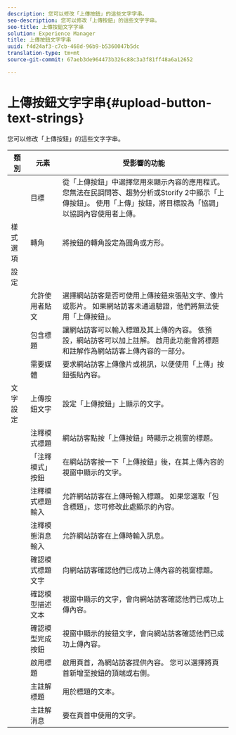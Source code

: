 ```yaml
---
description: 您可以修改「上傳按鈕」的這些文字字串。
seo-description: 您可以修改「上傳按鈕」的這些文字字串。
seo-title: 上傳按鈕文字字串
solution: Experience Manager
title: 上傳按鈕文字字串
uuid: f4d24af3-c7cb-468d-96b9-b5360047b5dc
translation-type: tm+mt
source-git-commit: 67aeb3de964473b326c88c3a3f81ff48a6a12652

---
```



# 上傳按鈕文字字串{#upload-button-text-strings}

您可以修改「上傳按鈕」的這些文字字串。



| 類別 | 元素 | 受影響的功能 |
|---|---|---|
|  | 目標 |  從「上傳按鈕」中選擇您用來顯示內容的應用程式。 您無法在民調問答、趨勢分析或Storify 2中顯示「上傳按鈕」。 使用「上傳」按鈕，將目標設為「協調」以協調內容使用者上傳。 |
| 樣式選項 | 轉角 |  將按鈕的轉角設定為圓角或方形。 |
| 設定 |  |  |
|  | 允許使用者貼文 | 選擇網站訪客是否可使用上傳按鈕來張貼文字、像片或影片。 如果網站訪客未通過驗證，他們將無法使用「上傳按鈕」。 |
|  | 包含標題 | 讓網站訪客可以輸入標題及其上傳的內容。 依預設，網站訪客可以加上註解。 啟用此功能會將標題和註解作為網站訪客上傳內容的一部分。 |
|  | 需要媒體 | 要求網站訪客上傳像片或視訊，以便使用「上傳」按鈕張貼內容。 |
| 文字設定 | 上傳按鈕文字 | 設定「上傳按鈕」上顯示的文字。 |
|  | 注釋模式標題 | 網站訪客點按「上傳按鈕」時顯示之視窗的標題。 |
|  | 「注釋模式」按鈕 | 在網站訪客按一下「上傳按鈕」後，在其上傳內容的視窗中顯示的文字。 |
|  | 注釋模式標題輸入 | 允許網站訪客在上傳時輸入標題。 如果您選取「包含標題」，您可修改此處顯示的內容。 |
|  | 注釋模態消息輸入 | 允許網站訪客在上傳時輸入訊息。 |
|  | 確認模式標題文字 | 向網站訪客確認他們已成功上傳內容的視窗標題。 |
|  | 確認模型描述文本 | 視窗中顯示的文字，會向網站訪客確認他們已成功上傳內容。 |
|  | 確認模型完成按鈕 | 視窗中顯示的按鈕文字，會向網站訪客確認他們已成功上傳內容。 |
|  | 啟用標題 | 啟用頁首，為網站訪客提供內容。 您可以選擇將頁首新增至按鈕的頂端或右側。 |
|  | 主註解標題 | 用於標題的文本。 |
|  | 主註解消息 |  要在頁首中使用的文字。 |


